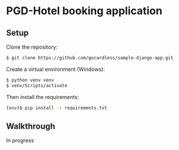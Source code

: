 # PGD-Hotel booking application

## Setup

Clone the repository:

```sh
$ git clone https://github.com/gocardless/sample-django-app.git
```

Create a virtual environment (Windows):

```sh
$ python venv venv
$ venv/Scripts/activate
```

Then install the requirements:

```sh
(env)$ pip install -r requirements.txt
```

## Walkthrough

In progress